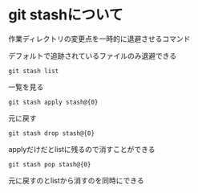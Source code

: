 # git stashについて
作業ディレクトリの変更点を一時的に退避させるコマンド

デフォルトで追跡されているファイルのみ退避できる

```
git stash list
```
一覧を見る
```
git stash apply stash@{0}
```
元に戻す
```
git stash drop stash@{0}
```
applyだけだとlistに残るので消すことができる
```
git stash pop stash@{0}
```
元に戻すのとlistから消すのを同時にできる
